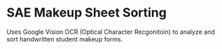 # SAE Makeup Sheet Sorting

Uses Google Vision OCR (Optical Character Recgonitoin) to analyze and sort handwritten
student makeup forms.


